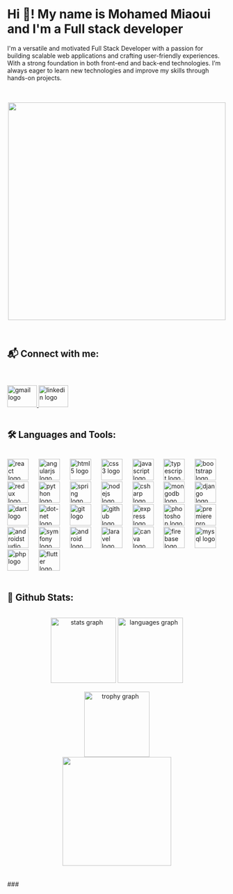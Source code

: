 <h1 align="left">Hi 👋! My name is Mohamed Miaoui and I'm a Full stack developer</h1>

<p  align="left" >I'm a versatile and motivated Full Stack Developer with a passion for building scalable web applications and crafting user-friendly experiences. With a strong foundation in both front-end and back-end technologies. I’m always eager to learn new technologies and improve my skills through hands-on projects.</p>
<br><br>


<div align="center">
  <img height="500" src="https://media1.giphy.com/media/v1.Y2lkPTc5MGI3NjExZGF2NTlrNDR1NHBwanVhMXRiamN5OGFzeW83a2FtYWxvbno5anFqdCZlcD12MV9pbnRlcm5hbF9naWZfYnlfaWQmY3Q9Zw/26tn33aiTi1jkl6H6/giphy.webp"  />
</div>
<br><br>

<h2 align="left">📬 Connect with me:</h2>
<br>


<br clear="both">

<div align="left">
  <a href="miaoui.mohamed12@gmail.com" target="_blank">
    <img src="https://raw.githubusercontent.com/maurodesouza/profile-readme-generator/master/src/assets/icons/social/gmail/default.svg" width="68" height="50" alt="gmail logo"  />
  </a>
  <a href="https://www.linkedin.com/in/mohamed-miaoui-a46287230/" target="_blank">
    <img src="https://raw.githubusercontent.com/maurodesouza/profile-readme-generator/master/src/assets/icons/social/linkedin/default.svg" width="68" height="50" alt="linkedin logo"  />
  </a>
</div>
<br>


<h2 align="left">🛠️ Languages and Tools:</h2>
<br>


<div align="left">
  <img src="https://cdn.jsdelivr.net/gh/devicons/devicon/icons/react/react-original.svg" height="49" alt="react logo"  />
  <img width="15" />
  <img src="https://cdn.jsdelivr.net/gh/devicons/devicon/icons/angularjs/angularjs-original.svg" height="49" alt="angularjs logo"  />
  <img width="15" />
  <img src="https://cdn.jsdelivr.net/gh/devicons/devicon/icons/html5/html5-original.svg" height="49" alt="html5 logo"  />
  <img width="15" />
  <img src="https://cdn.jsdelivr.net/gh/devicons/devicon/icons/css3/css3-original.svg" height="49" alt="css3 logo"  />
  <img width="15" />
  <img src="https://cdn.jsdelivr.net/gh/devicons/devicon/icons/javascript/javascript-original.svg" height="49" alt="javascript logo"  />
  <img width="15" />
  <img src="https://cdn.jsdelivr.net/gh/devicons/devicon/icons/typescript/typescript-original.svg" height="49" alt="typescript logo"  />
  <img width="15" />
  <img src="https://cdn.jsdelivr.net/gh/devicons/devicon/icons/bootstrap/bootstrap-original.svg" height="49" alt="bootstrap logo"  />
  <img width="15" />
  <img src="https://cdn.jsdelivr.net/gh/devicons/devicon/icons/redux/redux-original.svg" height="49" alt="redux logo"  />
  <img width="15" />
  <img src="https://cdn.jsdelivr.net/gh/devicons/devicon/icons/python/python-original.svg" height="49" alt="python logo"  />
  <img width="15" />
  <img src="https://cdn.jsdelivr.net/gh/devicons/devicon/icons/spring/spring-original.svg" height="49" alt="spring logo"  />
  <img width="15" />
  <img src="https://cdn.jsdelivr.net/gh/devicons/devicon/icons/nodejs/nodejs-original.svg" height="49" alt="nodejs logo"  />
  <img width="15" />
  <img src="https://cdn.jsdelivr.net/gh/devicons/devicon/icons/csharp/csharp-original.svg" height="49" alt="csharp logo"  />
  <img width="15" />
  <img src="https://cdn.jsdelivr.net/gh/devicons/devicon/icons/mongodb/mongodb-original.svg" height="49" alt="mongodb logo"  />
  <img width="15" />
  <img src="https://cdn.jsdelivr.net/gh/devicons/devicon/icons/django/django-plain.svg" height="49" alt="django logo"  />
  <img width="15" />
  <img src="https://cdn.jsdelivr.net/gh/devicons/devicon/icons/dart/dart-original.svg" height="49" alt="dart logo"  />
  <img width="15" />
  <img src="https://cdn.jsdelivr.net/gh/devicons/devicon/icons/dot-net/dot-net-original.svg" height="49" alt="dot-net logo"  />
  <img width="15" />
  <img src="https://cdn.jsdelivr.net/gh/devicons/devicon/icons/git/git-original.svg" height="49" alt="git logo"  />
  <img width="15" />
  <img src="https://cdn.jsdelivr.net/gh/devicons/devicon/icons/github/github-original.svg" height="49" alt="github logo"  />
  <img width="15" />
  <img src="https://cdn.jsdelivr.net/gh/devicons/devicon/icons/express/express-original.svg" height="49" alt="express logo"  />
  <img width="15" />
  <img src="https://cdn.jsdelivr.net/gh/devicons/devicon/icons/photoshop/photoshop-plain.svg" height="49" alt="photoshop logo"  />
  <img width="15" />
  <img src="https://cdn.jsdelivr.net/gh/devicons/devicon/icons/premierepro/premierepro-plain.svg" height="49" alt="premierepro logo"  />
  <img width="15" />
  <img src="https://cdn.jsdelivr.net/gh/devicons/devicon/icons/androidstudio/androidstudio-original.svg" height="49" alt="androidstudio logo"  />
  <img width="15" />
  <img src="https://cdn.jsdelivr.net/gh/devicons/devicon/icons/symfony/symfony-original.svg" height="49" alt="symfony logo"  />
  <img width="15" />
  <img src="https://cdn.jsdelivr.net/gh/devicons/devicon/icons/android/android-original.svg" height="49" alt="android logo"  />
  <img width="15" />
  <img src="https://cdn.jsdelivr.net/gh/devicons/devicon/icons/laravel/laravel-original.svg" height="49" alt="laravel logo"  />
  <img width="15" />
  <img src="https://cdn.jsdelivr.net/gh/devicons/devicon/icons/canva/canva-original.svg" height="49" alt="canva logo"  />
  <img width="15" />
  <img src="https://cdn.jsdelivr.net/gh/devicons/devicon/icons/firebase/firebase-plain.svg" height="49" alt="firebase logo"  />
  <img width="15" />
  <img src="https://cdn.jsdelivr.net/gh/devicons/devicon/icons/mysql/mysql-original.svg" height="49" alt="mysql logo"  />
  <img width="15" />
  <img src="https://cdn.jsdelivr.net/gh/devicons/devicon/icons/php/php-original.svg" height="49" alt="php logo"  />
  <img width="15" />
  <img src="https://cdn.jsdelivr.net/gh/devicons/devicon/icons/flutter/flutter-original.svg" height="49" alt="flutter logo"  />
</div>
<br>


<h2 align="left">🚀 Github Stats:</h2>
<br>


<div align="center">
  <img src="https://github-readme-stats.vercel.app/api?username=Mohamed-Miaoui&hide_title=false&hide_rank=false&show_icons=true&include_all_commits=true&count_private=true&disable_animations=false&theme=dracula&locale=en&hide_border=false" height="150" alt="stats graph"  />
  <img src="https://github-readme-stats.vercel.app/api/top-langs?username=Mohamed-Miaoui&locale=en&hide_title=false&layout=compact&card_width=320&langs_count=5&theme=dracula&hide_border=false" height="150" alt="languages graph"  />
</div>
<br>


<div align="center">
  <img src="https://github-profile-trophy.vercel.app?username=Mohamed-Miaoui&theme=dracula&column=-1&row=1&margin-w=8&margin-h=8&no-bg=false&no-frame=false&order=4" height="150" alt="trophy graph"  />
</div>



<div align="center">
  <img height="250" src="https://media0.giphy.com/media/vrxxqQbyRxYi6scCjT/200.webp?cid=ecf05e47o8clwlhmwr6pkca4fxmrtgsuyniniwsbreh4lmkx&ep=v1_gifs_search&rid=200.webp&ct=g"  />
</div>
<br><br>
###
